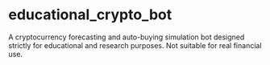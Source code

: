 # educational_crypto_bot
A cryptocurrency forecasting and auto-buying simulation bot designed strictly for educational and research purposes. Not suitable for real financial use.
